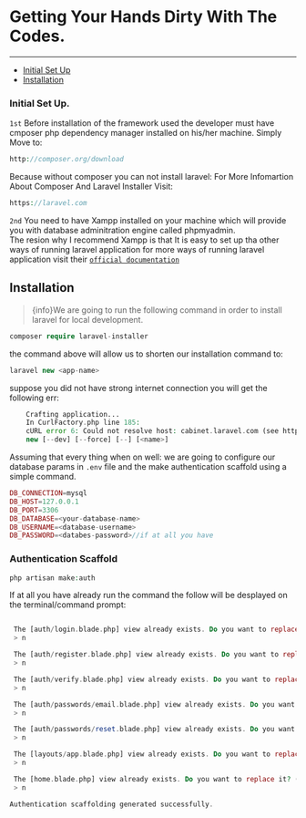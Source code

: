 # Getting Your Hands Dirty With The Codes.

---

- [Initial Set Up](#section-1)
- [Installation](#installation)

<a name="section-1"></a>

### Initial Set Up.

`1st` Before installation of the framework used the developer must have cmposer php dependency manager installed on his/her machine. Simply Move to:
```php
http://composer.org/download

```
Because without composer you can not install laravel:
For More Infomartion About Composer And Laravel Installer Visit:
```php
https://laravel.com
```
`2nd` You need to have Xampp installed on your machine which will provide you with database adminitration engine called phpmyadmin.<br>
The resion why I recommend Xampp is that It is easy to set up tha other ways of running laravel application for more ways of running laravel application visit their <a href="https://laravel.com">`official documentation`</a>

<a name="installation"></a>
## Installation

>{info}We are going to run the following command in order to install laravel for local development.
```php
composer require laravel-installer
```
the command above will allow us to shorten our installation command to:
```php
laravel new <app-name>
```
suppose you did not have strong internet connection you will get the following err:
```php
    Crafting application...
    In CurlFactory.php line 185:
    cURL error 6: Could not resolve host: cabinet.laravel.com (see http://curl.haxx.se/libcurl/c/libcurl-errors.html)
    new [--dev] [--force] [--] [<name>]
```


Assuming that every thing when on well: we are going to configure our database params in `.env` file and the make authentication scaffold using a simple command.
```php
DB_CONNECTION=mysql
DB_HOST=127.0.0.1
DB_PORT=3306
DB_DATABASE=<your-database-name>
DB_USERNAME=<database-username>
DB_PASSWORD=<databes-password>//if at all you have
```
### Authentication Scaffold
```php
php artisan make:auth
```

If at all you have already run the command the follow will be desplayed on the terminal/command prompt:
```php

 The [auth/login.blade.php] view already exists. Do you want to replace it? (yes/no) [no]:
 > n

 The [auth/register.blade.php] view already exists. Do you want to replace it? (yes/no) [no]:
 > n

 The [auth/verify.blade.php] view already exists. Do you want to replace it? (yes/no) [no]:
 > n

 The [auth/passwords/email.blade.php] view already exists. Do you want to replace it? (yes/no) [no]:
 > n

 The [auth/passwords/reset.blade.php] view already exists. Do you want to replace it? (yes/no) [no]:
 > n

 The [layouts/app.blade.php] view already exists. Do you want to replace it? (yes/no) [no]:
 > n

 The [home.blade.php] view already exists. Do you want to replace it? (yes/no) [no]:
 > n

Authentication scaffolding generated successfully.
```
